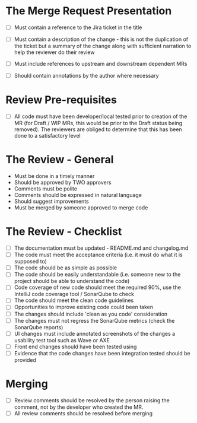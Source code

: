 # The Merge Request Presentation
- [ ] Must contain a reference to the Jira ticket in the title
- [ ] Must contain a description of the change - this is not the duplication of the ticket but a summary of the change along with sufficient narration to help the reviewer do their review
- [ ] Must include references to upstream and downstream dependent MRs
- [ ] Should contain annotations by the author where necessary



# Review Pre-requisites
- [ ] All code must have been developer/local tested prior to creation of the MR (for Draft / WIP MRs, this would be prior to the Draft status being removed).  The reviewers are obliged to determine that this has been done to a satisfactory level

# The Review - General
- Must be done in a timely manner
- Should be approved by TWO approvers
- Comments must be polite
- Comments should be expressed in natural language
- Should suggest improvements
- Must be merged by someone approved to merge code

# The Review - Checklist
- [ ] The documentation must be updated - README.md and changelog.md
- [ ] The code must meet the acceptance criteria (i.e. it must do what it is supposed to)
- [ ] The code should be as simple as possible
- [ ] The code should be easily understandable (i.e. someone new to the project should be able to understand the code)
- [ ] Code coverage of new code should meet the required 90%, use the IntelliJ code coverage tool / SonarQube to check
- [ ] The code should meet the clean code guidelines
- [ ] Opportunities to improve existing code could been taken
- [ ] The changes should include 'clean as you code' consideration
- [ ] The changes must not regress the SonarQube metrics (check the SonarQube reports)
- [ ] UI changes must include annotated screenshots of the changes a usability test tool such as Wave or AXE
- [ ] Front end changes should have been tested using
- [ ] Evidence that the code changes have been integration tested should be provided

# Merging
- [ ] Review comments should be resolved by the person raising the comment, not by the developer who created the MR.
- [ ] All review comments should be resolved before merging